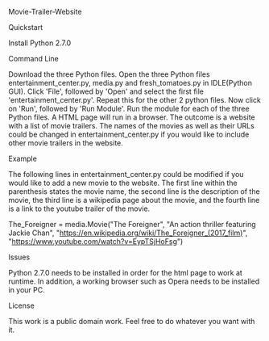 Movie-Trailer-Website

Quickstart

Install Python 2.7.0

Command Line

Download the three Python files.
Open the three Python files entertainment_center.py, media.py and fresh_tomatoes.py in IDLE(Python GUI). Click 'File', followed by 'Open' and select the first file 'entertainment_center.py'. Repeat this for the other 2 python files.
Now click on 'Run', followed by 'Run Module'. Run the module for each of the three Python files. A HTML page will run in a browser. The outcome is a website with a list of movie trailers.
The names of the movies as well as their URLs could be changed in entertainment_center.py if you would like to include other movie trailers in the website.

Example

The following lines in entertainment_center.py could be modified if you would like to add a new movie to the website. The first line within the parenthesis states the movie name, the second line is the description of the movie, the third line is a wikipedia page about the movie, and the fourth line is a link to the youtube trailer of the movie.

The_Foreigner = media.Movie("The Foreigner",
                     "An action thriller featuring Jackie Chan",
                     "https://en.wikipedia.org/wiki/The_Foreigner_(2017_film)",
                     "https://www.youtube.com/watch?v=EypTSjHoFsg")

Issues

Python 2.7.0 needs to be installed in order for the html page to work at runtime. In addition, a working browser such as Opera needs to be installed in your PC. 

License

This work is a public domain work. Feel free to do whatever you want with it.
